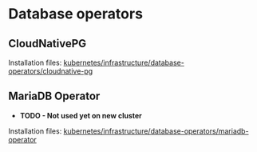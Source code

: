 # Database operators

## CloudNativePG

Installation files: [kubernetes/infrastructure/database-operators/cloudnative-pg](../kubernetes/infrastructure/database-operators/cloudnative-pg)


## MariaDB Operator

* **TODO - Not used yet on new cluster**

Installation files: [kubernetes/infrastructure/database-operators/mariadb-operator](../kubernetes/infrastructure/database-operators/mariadb-operator)

